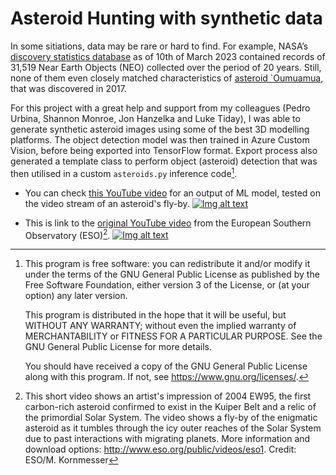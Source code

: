 # Asteroid Hunting with synthetic data

In some sitiations, data may be rare or hard to find. For example, NASA’s [discovery statistics database](https://cneos.jpl.nasa.gov/stats/totals.html) as of 10th of March 2023 contained records of 31,519 Near Earth Objects (NEO) collected over the period of 20 years. Still, none of them even closely matched characteristics of [asteroid `Oumuamua](https://solarsystem.nasa.gov/asteroids-comets-and-meteors/comets/oumuamua/in-depth), that was discovered in 2017.

For this project with a great help and support from my colleagues (Pedro Urbina, Shannon Monroe, Jon Hanzelka and Luke Tiday), I was able to generate synthetic asteroid images using some of the best 3D modelling platforms. The object detection model was then trained in Azure Custom Vision, before being exported into TensorFlow format. Export process also generated a template class to perform object (asteroid) detection that was then utilised in a custom ```asteroids.py``` inference code[^1].

- You can check [this YouTube video](https://youtu.be/MGzjm-F5YcA) for an output of ML model, tested on the video stream of an asteroid's fly-by.
[![Img alt text](https://img.youtube.com/vi/MGzjm-F5YcA/0.jpg)](https://www.youtube.com/watch?v=MGzjm-F5YcA)

- This is link to the [original YouTube video](https://youtu.be/36XNdP4i7IA) from the European Southern Observatory (ESO)[^2].
[![Img alt text](https://img.youtube.com/vi/36XNdP4i7IA/0.jpg)](https://www.youtube.com/watch?v=36XNdP4i7IA)

[^1]:This program is free software: you can redistribute it and/or modify
    it under the terms of the GNU General Public License as published by
    the Free Software Foundation, either version 3 of the License, or
    (at your option) any later version.

    This program is distributed in the hope that it will be useful,
    but WITHOUT ANY WARRANTY; without even the implied warranty of
    MERCHANTABILITY or FITNESS FOR A PARTICULAR PURPOSE.  See the
    GNU General Public License for more details.

    You should have received a copy of the GNU General Public License
    along with this program.  If not, see <https://www.gnu.org/licenses/>.
    
[^2]:This short video shows an artist's impression of 2004 EW95, the first carbon-rich asteroid confirmed to exist in the Kuiper Belt and a relic of the primordial Solar System. The video shows a fly-by of the enigmatic asteroid as it tumbles through the icy outer reaches of the Solar System due to past interactions with migrating planets.
More information and download options: http://www.eso.org/public/videos/eso1.
Credit: ESO/M. Kornmesser

